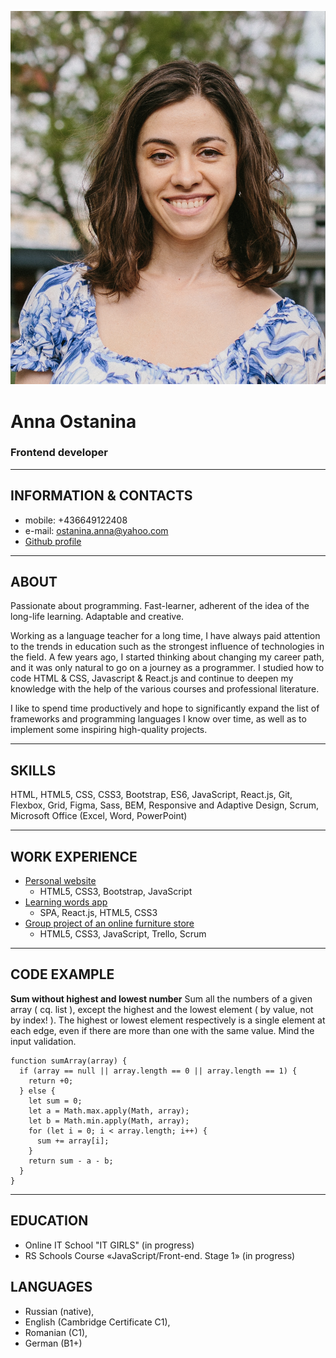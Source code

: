 ![Ostanina](./assets/img/IMGL6878.png "Anna Ostanina")
# Anna Ostanina
### Frontend developer
********* 
## INFORMATION & CONTACTS
* mobile: +436649122408
* e-mail: ostanina.anna@yahoo.com 
* [Github profile](https://github.com/taorminak)

********* 
## ABOUT

Passionate about programming. Fast-learner, adherent of the idea of the long-life learning. Adaptable and creative.

Working as a language teacher for a long time, I have always paid attention to the trends in education such as the strongest influence of technologies in the field. A few years ago, I started thinking about changing my career path, and it was only natural to go on a journey as a programmer. I studied how to code HTML & CSS, Javascript & React.js and continue to deepen my knowledge with the help of the various courses and professional literature. 

I like to spend time productively and hope to significantly expand the list of frameworks and programming languages I know over time, as well as to implement some inspiring high-quality projects.

********* 
## SKILLS
HTML, HTML5, CSS, CSS3, Bootstrap, ES6, JavaScript, React.js, Git, Flexbox, Grid, Figma, Sass, BEM, Responsive and Adaptive Design, Scrum, Microsoft Office (Excel, Word, PowerPoint)

********* 
## WORK EXPERIENCE

* [Personal website](https://github.com/taorminak/Project-Personal-Portfolio)
    + HTML5, CSS3, Bootstrap, JavaScript
* [Learning words app](https://github.com/taorminak/my-application)
    + SPA, React.js, HTML5, CSS3
* [Group project of an online furniture store](https://github.com/taorminak/Online-Furniture-Store)
    + HTML5, CSS3, JavaScript, Trello, Scrum

********* 
## CODE EXAMPLE
**Sum without highest and lowest number** 
Sum all the numbers of a given array ( cq. list ), except the highest and the lowest element ( by value, not by index! ). The highest or lowest element respectively is a single element at each edge, even if there are more than one with the same value. Mind the input validation.
```
function sumArray(array) {
  if (array == null || array.length == 0 || array.length == 1) {
    return +0;
  } else {
    let sum = 0;
    let a = Math.max.apply(Math, array);
    let b = Math.min.apply(Math, array);
    for (let i = 0; i < array.length; i++) {
      sum += array[i];
    }
    return sum - a - b;
  }
}
```
********* 
## EDUCATION
* Online IT School "IT GIRLS" (in progress)
* RS Schools Course «JavaScript/Front-end. Stage 1» (in progress)

## LANGUAGES
* Russian (native), 
* English (Cambridge Certificate C1), 
* Romanian (C1), 
* German (B1+)

